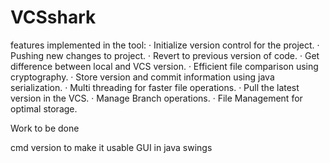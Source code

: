 # VCSshark

features implemented in the tool:
·       Initialize version control for the project.
·       Pushing new changes to project.
·       Revert to previous version of code.
·       Get difference between local and VCS version.
·       Efficient file comparison using cryptography.
·       Store version and commit information using java serialization.
·       Multi threading for faster file operations.
·       Pull the latest version in the VCS.
·       Manage Branch operations.
·       File Management for optimal storage.

Work to be done 

 cmd version to make it usable
 GUI in java swings

